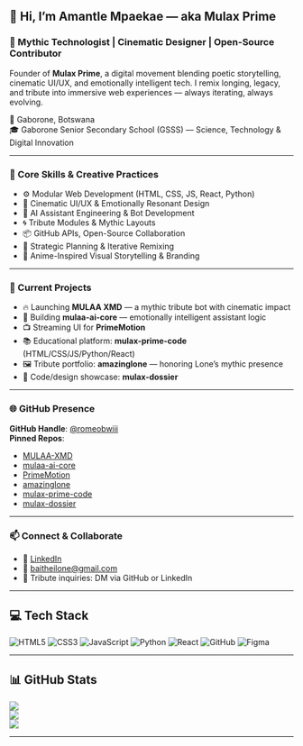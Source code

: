 ## 👋 Hi, I’m Amantle Mpaekae — aka Mulax Prime

### 🔮 Mythic Technologist | Cinematic Designer | Open-Source Contributor

Founder of **Mulax Prime**, a digital movement blending poetic storytelling, cinematic UI/UX, and emotionally intelligent tech. I remix longing, legacy, and tribute into immersive web experiences — always iterating, always evolving.

📍 Gaborone, Botswana  
🎓 Gaborone Senior Secondary School (GSSS) — Science, Technology & Digital Innovation

---

### 🧠 Core Skills & Creative Practices

- ⚙️ Modular Web Development (HTML, CSS, JS, React, Python)  
- 🎥 Cinematic UI/UX & Emotionally Resonant Design  
- 🧬 AI Assistant Engineering & Bot Development  
- 🌀 Tribute Modules & Mythic Layouts  
- 📦 GitHub APIs, Open-Source Collaboration  
- 🧭 Strategic Planning & Iterative Remixing  
- 🎨 Anime-Inspired Visual Storytelling & Branding

---

### 🚀 Current Projects

- 🔥 Launching **MULAA XMD** — a mythic tribute bot with cinematic impact  
- 🧠 Building **mulaa-ai-core** — emotionally intelligent assistant logic  
- 📺 Streaming UI for **PrimeMotion**  
- 📚 Educational platform: **mulax-prime-code** (HTML/CSS/JS/Python/React)  
- 🖼️ Tribute portfolio: **amazinglone** — honoring Lone’s mythic presence  
- 🧾 Code/design showcase: **mulax-dossier**

---

### 🌐 GitHub Presence

**GitHub Handle**: [@romeobwiii](https://github.com/romeobwiii)  
**Pinned Repos**:  
- [MULAA-XMD](https://github.com/romeobwiii/MULAA-XMD)  
- [mulaa-ai-core](https://github.com/romeobwiii/mulaa-ai-core)  
- [PrimeMotion](https://github.com/romeobwiii/PrimeMotion)  
- [amazinglone](https://github.com/romeobwiii/amazinglone)  
- [mulax-prime-code](https://github.com/romeobwiii/mulax-prime-code)  
- [mulax-dossier](https://github.com/romeobwiii/mulax-dossier)

---

### 📫 Connect & Collaborate

- 💼 [LinkedIn](https://www.linkedin.com/in/lone-baithei-a438a9196)  
- 📧 baitheilone@gmail.com  
- 🧠 Tribute inquiries: DM via GitHub or LinkedIn

---

## 💻 Tech Stack

![HTML5](https://img.shields.io/badge/html5-%23E34F26.svg?style=for-the-badge&logo=html5&logoColor=white)
![CSS3](https://img.shields.io/badge/css3-%231572B6.svg?style=for-the-badge&logo=css3&logoColor=white)
![JavaScript](https://img.shields.io/badge/javascript-%23323330.svg?style=for-the-badge&logo=javascript&logoColor=%23F7DF1E)
![Python](https://img.shields.io/badge/python-3670A0?style=for-the-badge&logo=python&logoColor=ffdd54)
![React](https://img.shields.io/badge/react-%2320232a.svg?style=for-the-badge&logo=react&logoColor=%2361DAFB)
![GitHub](https://img.shields.io/badge/github-%23121011.svg?style=for-the-badge&logo=github&logoColor=white)
![Figma](https://img.shields.io/badge/figma-%23F24E1E.svg?style=for-the-badge&logo=figma&logoColor=white)

---

## 📊 GitHub Stats

![](https://github-readme-stats.vercel.app/api?username=romeobwiii&theme=radical&hide_border=false&include_all_commits=true&count_private=true)  
![](https://nirzak-streak-stats.vercel.app/?user=romeobwiii&theme=radical&hide_border=false)  
![](https://github-readme-stats.vercel.app/api/top-langs/?username=romeobwiii&theme=radical&hide_border=false&layout=compact)

---

<!-- Mythically remixed with GPRM ( https://gprm.itsvg.in ) -->
